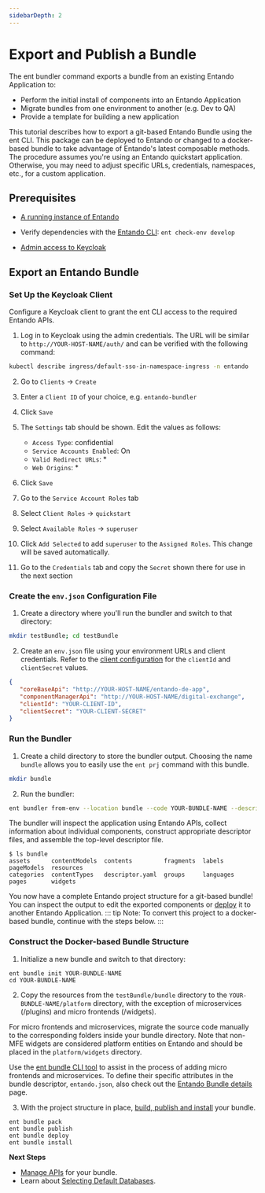 ```yaml
---
sidebarDepth: 2
---
```

# Export and Publish a Bundle

The ent bundler command exports a bundle from an existing Entando Application to: 
- Perform the initial install of components into an Entando Application
- Migrate bundles from one environment to another (e.g. Dev to QA)
- Provide a template for building a new application

This tutorial describes how to export a git-based Entando Bundle using the ent CLI. This package can be deployed to Entando or changed to a docker-based bundle to take advantage of Entando's latest composable methods. The procedure assumes you're using an Entando quickstart application. Otherwise, you may need to adjust specific URLs, credentials, namespaces, etc., for a custom application.

## Prerequisites
* [A running instance of Entando](../../../docs/getting-started/)
* Verify dependencies with the [Entando CLI](../../../docs/getting-started/entando-cli.md#check-the-environment): `ent check-env develop`

* [Admin access to Keycloak](../../../docs/consume/identity-management.md#logging-into-your-keycloak-instance)


## Export an Entando Bundle

### Set Up the Keycloak Client
Configure a Keycloak client to grant the ent CLI access to the required Entando APIs.

1. Log in to Keycloak using the admin credentials. The URL will be similar to `http://YOUR-HOST-NAME/auth/` and can be verified with the following command:
``` sh
kubectl describe ingress/default-sso-in-namespace-ingress -n entando
```

2. Go to `Clients` → `Create`
3. Enter a `Client ID` of your choice, e.g. `entando-bundler`
4. Click `Save`
5. The `Settings` tab should be shown. Edit the values as follows:
    * `Access Type`: confidential
    * `Service Accounts Enabled`: On
    * `Valid Redirect URLs`: *
    * `Web Origins`: *

6. Click `Save`
7. Go to the `Service Account Roles` tab
8. Select `Client Roles` → `quickstart`
9. Select `Available Roles` → `superuser`
10. Click `Add Selected` to add `superuser` to the `Assigned Roles`. This change will be saved automatically. 
11. Go to the `Credentials` tab and copy the `Secret` shown there for use in the next section
 
### Create the `env.json` Configuration File
1. Create a directory where you'll run the bundler and switch to that directory:
```sh
mkdir testBundle; cd testBundle
```
2. Create an `env.json` file using your environment URLs and client credentials. Refer to the [client configuration](#set-up-the-keycloak-client) for the `clientId` and `clientSecret` values.

``` json
{
   "coreBaseApi": "http://YOUR-HOST-NAME/entando-de-app",
   "componentManagerApi": "http://YOUR-HOST-NAME/digital-exchange",
   "clientId": "YOUR-CLIENT-ID",
   "clientSecret": "YOUR-CLIENT-SECRET"
}
```

### Run the Bundler
1. Create a child directory to store the bundler output. Choosing the name `bundle` allows you to easily use the `ent prj` command with this bundle.
``` sh
mkdir bundle
```
2. Run the bundler:
``` sh
ent bundler from-env --location bundle --code YOUR-BUNDLE-NAME --description “Your Exported Bundle”
```
The bundler will inspect the application using Entando APIs, collect information about individual components, construct appropriate descriptor files, and assemble the top-level descriptor file.

``` 
$ ls bundle
assets      contentModels  contents         fragments  labels     pageModels  resources
categories  contentTypes   descriptor.yaml  groups     languages  pages       widgets
```

You now have a complete Entando project structure for a git-based bundle! You can inspect the output to edit the exported components or [deploy](publish-project-bundle.md) it to another Entando Application. 
::: tip Note:
To convert this project to a docker-based bundle, continue with the steps below. 
:::

### Construct the Docker-based Bundle Structure

1. Initialize a new bundle and switch to that directory:
``` 
ent bundle init YOUR-BUNDLE-NAME
cd YOUR-BUNDLE-NAME
```
2. Copy the resources from the `testBundle/bundle` directory to the `YOUR-BUNDLE-NAME/platform` directory, with the exception of microservices (/plugins) and micro frontends (/widgets). 

For micro frontends and microservices, migrate the source code manually to the corresponding folders inside your bundle directory. Note that non-MFE widgets are considered platform entities on Entando and should be placed in the `platform/widgets` directory.

Use the [ent bundle CLI tool](../../../docs/getting-started/ent-bundle.md) to assist in the process of adding micro frontends and microservices. To define their specific attributes in the bundle descriptor, `entando.json`, also check out the [Entando Bundle details](../../../docs/curate/bundle-details.md) page.

3. With the project structure in place, [build, publish and install](publish-project-bundle.md) your bundle.
```
ent bundle pack
ent bundle publish
ent bundle deploy
ent bundle install
```
**Next Steps**
* [Manage APIs](../../../docs/getting-started/ent-api.md) for your bundle.
* Learn about [Selecting Default Databases](../../devops/default-database.md).
 